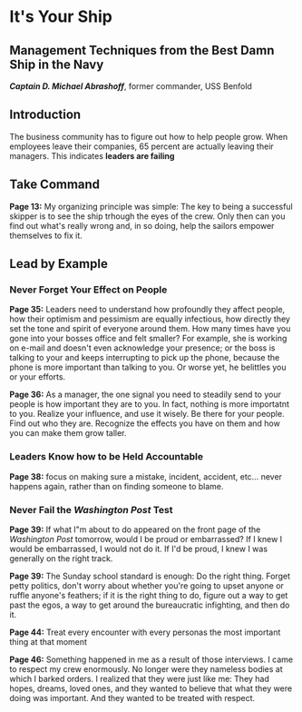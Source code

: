 # It's Your Ship

## Management Techniques from the Best Damn Ship in the Navy

**_Captain D. Michael Abrashoff_**, former commander, USS Benfold

## Introduction

The business community has to figure out how to help people grow. When employees leave their companies, 65 percent are actually leaving their managers. This indicates **leaders are failing**

## Take Command

**Page 13:** My organizing principle was simple:  The key to being a successful skipper is to see the ship trhough the eyes of the crew.  Only then can you find out what's really wrong and, in so doing, help the sailors empower themselves to fix it.

## Lead by Example

### Never Forget Your Effect on People

**Page 35:** Leaders need to understand how profoundly they affect people, how their optimism and pessimism are equally infectious, how directly they set the tone and spirit of everyone around them.  How many times have you gone into your bosses office and felt smaller?  For example, she is working on e-mail and doesn't even acknowledge your presence; or the boss is talking to your and keeps interrupting to pick up the phone, because the phone is more important than talking to you. Or worse yet, he belittles you or your efforts.

**Page 36:** As a manager, the one signal you need to steadily send to your people is how important they are to you. In fact, nothing is more importatnt to you. Realize your influence, and use it wisely.  Be there for your people. Find out who they are. Recognize the effects you have on them and how you can make them grow taller.

### Leaders Know how to be Held Accountable

**Page 38:** focus on making sure a mistake, incident, accident, etc... never happens again, rather than on finding someone to blame.

### Never Fail the _Washington Post_ Test

**Page 39:** If what I"m about to do appeared on the front page of the _Washington Post_ tomorrow, would I be proud or embarrassed?  If I knew I would be embarrassed, I would not do it.  If I'd be proud, I knew I was generally on the right track.

**Page 39:** The Sunday school standard is enough: Do the right thing.  Forget petty politics, don't worry about whether you're going to upset anyone or ruffle anyone's feathers; if it is the right thing to do, figure out a way to get past the egos, a way to get around the bureaucratic infighting, and then do it.

**Page 44:** Treat every encounter with every personas the most important thing at that moment

**Page 46:** Something happened in me as a result of those interviews. I came to respect my crew enormously.  No longer were they nameless bodies at which I barked orders.  I realized that they were just like me: They had hopes, dreams, loved ones, and they wanted to believe that what they were doing was important.  And they wanted to be treated with respect.
